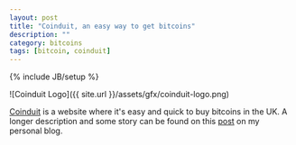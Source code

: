 ```yaml
---
layout: post
title: "Coinduit, an easy way to get bitcoins"
description: ""
category: bitcoins
tags: [bitcoin, coinduit]
---
```

{% include JB/setup %}

![Coinduit Logo]({{ site.url }}/assets/gfx/coinduit-logo.png)

[Coinduit](https://coinduit.io) is a website where it's easy and quick to buy bitcoins
in the UK. A longer description and some story can be found on 
this [post](http://blog.michelemattioni.me/2014/10/04/how-to-get-bitcoins-in-uk/) on my personal
blog.

